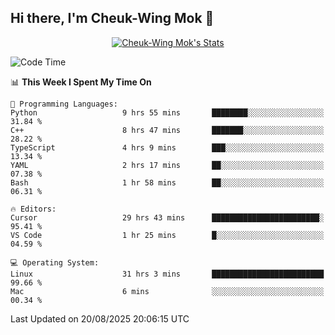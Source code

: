 ## Hi there, I'm Cheuk-Wing Mok 👋

<!--
**mozro0327/mozro0327** is a ✨ _special_ ✨ repository because its `README.md` (this file) appears on your GitHub profile.

Here are some ideas to get you started:

- 🔭 I’m currently working on ...
- 🌱 I’m currently learning ...
- 👯 I’m looking to collaborate on ...
- 🤔 I’m looking for help with ...
- 💬 Ask me about ...
- 📫 How to reach me: ...
- 😄 Pronouns: ...
- ⚡ Fun fact: ...
-->

<p align="center">
  <a href="https://github.com/mozro0327" class="rich-diff-level-one">
    <img src="https://github-readme-stats.vercel.app/api?username=mozro0327&title_color=333&text_color=777" alt="Cheuk-Wing Mok's Stats" >
    <!-- &hide=issues
    <img src="https://github-readme-stats.vercel.app/api?username=mozro0327&hide=issues&title_color=333&text_color=777" alt="Cheuk-Wing Mok's Stats" >
    -->
  </a>
</p>

<!--START_SECTION:waka-->
![Code Time](http://img.shields.io/badge/Code%20Time-3%2C757%20hrs%2039%20mins-blue)

📊 **This Week I Spent My Time On** 

```text
💬 Programming Languages: 
Python                   9 hrs 55 mins       ████████░░░░░░░░░░░░░░░░░   31.84 % 
C++                      8 hrs 47 mins       ███████░░░░░░░░░░░░░░░░░░   28.22 % 
TypeScript               4 hrs 9 mins        ███░░░░░░░░░░░░░░░░░░░░░░   13.34 % 
YAML                     2 hrs 17 mins       ██░░░░░░░░░░░░░░░░░░░░░░░   07.38 % 
Bash                     1 hr 58 mins        ██░░░░░░░░░░░░░░░░░░░░░░░   06.31 % 

🔥 Editors: 
Cursor                   29 hrs 43 mins      ████████████████████████░   95.41 % 
VS Code                  1 hr 25 mins        █░░░░░░░░░░░░░░░░░░░░░░░░   04.59 % 

💻 Operating System: 
Linux                    31 hrs 3 mins       █████████████████████████   99.66 % 
Mac                      6 mins              ░░░░░░░░░░░░░░░░░░░░░░░░░   00.34 % 
```


 Last Updated on 20/08/2025 20:06:15 UTC
<!--END_SECTION:waka-->
